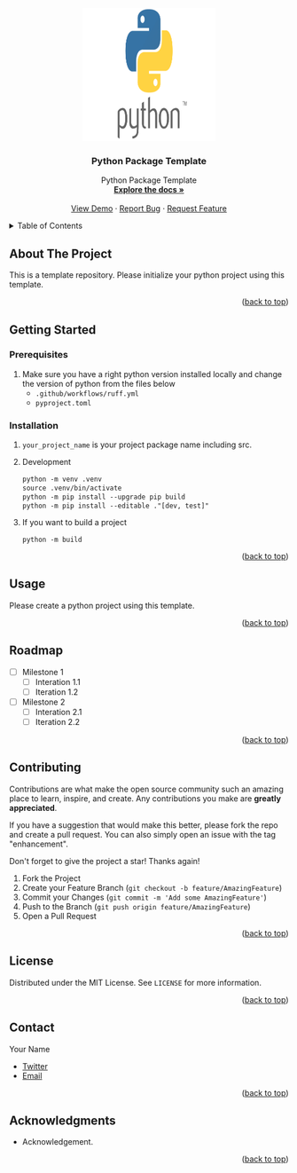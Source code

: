 
<!-- <a name="readme-top"></a>
[![Contributors][contributors-shield]][contributors-url]
[![Forks][forks-shield]][forks-url]
[![Stargazers][stars-shield]][stars-url]
[![MIT License][license-shield]][license-url]
[![LinkedIn][linkedin-shield]][linkedin-url] -->

<!-- PROJECT LOGO -->
<br />

<div align="center">
  <a href="https://github.com/Coargus/template-python-package">
    <img src="images/logo.png" alt="Logo" width="240" height="240">
  </a>

  <h3 align="center">Python Package Template</h3>

  <p align="center">
    Python Package Template
    <br />
    <a href="https://github.com/Coargus/template-python-package"><strong>Explore the docs »</strong></a>
    <br />
    <br />
    <a href="https://github.com/Coargus/template-python-package">View Demo</a>
    ·
    <a href="https://github.com/Coargus/template-python-package/issues">Report Bug</a>
    ·
    <a href="https://github.com/Coargus/template-python-package">Request Feature</a>
  </p>
</div>


<!-- TABLE OF CONTENTS -->
<details>
  <summary>Table of Contents</summary>
  <ol>
    <li><a href="#about-the-project">About The Project</a></li>
    <li>
      <a href="#getting-started">Getting Started</a>
      <ul>
        <li><a href="#prerequisites">Prerequisites</a></li>
        <li><a href="#installation">Installation</a></li>
      </ul>
    </li>
    <li><a href="#usage">Usage</a></li>
    <li><a href="#roadmap">Roadmap</a></li>
    <li><a href="#contributing">Contributing</a></li>
    <li><a href="#license">License</a></li>
    <li><a href="#contact">Contact</a></li>
    <li><a href="#acknowledgments">Acknowledgments</a></li>
  </ol>
</details>

<!-- ABOUT THE PROJECT -->
## About The Project
<!-- YOUR INPUT STARTS -->

<!-- [![Product Name Screen Shot][product-screenshot]](https://example.com) -->

This is a template repository. Please initialize your python project using this template.

<!-- YOUR INPUT ENDS -->

<p align="right">(<a href="#readme-top">back to top</a>)</p>

<!-- GETTING STARTED -->
## Getting Started
<!-- YOUR INPUT STARTS -->

### Prerequisites
1. Make sure you have a right python version installed locally and change the version of python from the files below
   - `.github/workflows/ruff.yml`
   - `pyproject.toml`

### Installation
1. `your_project_name` is your project package name including src.

2. Development
   ```
   python -m venv .venv
   source .venv/bin/activate
   python -m pip install --upgrade pip build
   python -m pip install --editable ."[dev, test]"
   ```
   
3. If you want to build a project
   ```
   python -m build
   ```
<!-- YOUR INPUT ENDS -->

<p align="right">(<a href="#readme-top">back to top</a>)</p>

<!-- USAGE -->
## Usage
<!-- YOUR INPUT STARTS -->
Please create a python project using this template.

<!-- YOUR INPUT ENDS -->

<p align="right">(<a href="#readme-top">back to top</a>)</p>

<!-- ROADMAP -->
## Roadmap
<!-- YOUR INPUT STARTS -->
- [ ] Milestone 1
   - [ ] Interation 1.1
   - [ ] Iteration 1.2

- [ ] Milestone 2
   - [ ] Interation 2.1
   - [ ] Iteration 2.2
   <!-- YOUR INPUT ENDS -->

<p align="right">(<a href="#readme-top">back to top</a>)</p>

<!-- CONTRIBUTING -->
## Contributing
<!-- YOUR INPUT STARTS -->
Contributions are what make the open source community such an amazing place to learn, inspire, and create. Any contributions you make are **greatly appreciated**.

If you have a suggestion that would make this better, please fork the repo and create a pull request. You can also simply open an issue with the tag "enhancement".

Don't forget to give the project a star! Thanks again!

1. Fork the Project
2. Create your Feature Branch (`git checkout -b feature/AmazingFeature`)
3. Commit your Changes (`git commit -m 'Add some AmazingFeature'`)
4. Push to the Branch (`git push origin feature/AmazingFeature`)
5. Open a Pull Request
<!-- YOUR INPUT ENDS -->

<p align="right">(<a href="#readme-top">back to top</a>)</p>

<!-- LICENSE -->
## License
<!-- YOUR INPUT STARTS -->
Distributed under the MIT License. See `LICENSE` for more information.
<!-- YOUR INPUT ENDS -->

<p align="right">(<a href="#readme-top">back to top</a>)</p>

<!-- CONTACT -->
## Contact
<!-- YOUR INPUT STARTS -->
Your Name
* [Twitter](https://twitter.com/)
* [Email](youremail@gmail.com)

<!-- YOUR INPUT ENDS -->

<p align="right">(<a href="#readme-top">back to top</a>)</p>

<!-- ACKNOWLEDGMENTS -->
## Acknowledgments
<!-- YOUR INPUT STARTS -->
* Acknowledgement.

<!-- YOUR INPUT ENDS -->

<p align="right">(<a href="#readme-top">back to top</a>)</p>

<!-- MARKDOWN LINKS & IMAGES -->
<!-- https://www.markdownguide.org/basic-syntax/#reference-style-links -->
[contributors-shield]: https://img.shields.io/github/contributors/othneildrew/Best-README-Template.svg?style=for-the-badge
[contributors-url]: https://github.com/Coargus/template-python-package/graphs/contributors
[forks-shield]: https://img.shields.io/github/forks/othneildrew/Best-README-Template.svg?style=for-the-badge
[forks-url]: https://github.com/Coargus/template-python-package/network/members
[stars-shield]: https://img.shields.io/github/stars/othneildrew/Best-README-Template.svg?style=for-the-badge
[stars-url]: https://github.com/Coargus/template-python-package/stargazers
[issues-shield]: https://img.shields.io/github/issues/othneildrew/Best-README-Template.svg?style=for-the-badge
[issues-url]: https://github.com/Coargus/template-python-package/issues
[license-shield]: https://img.shields.io/github/license/othneildrew/Best-README-Template.svg?style=for-the-badge
[license-url]: https://github.com/Coargus/template-python-package/blob/master/LICENSE.txt
[linkedin-shield]: https://img.shields.io/badge/-LinkedIn-black.svg?style=for-the-badge&logo=linkedin&colorB=555
[linkedin-url]: https://www.linkedin.com/in/mchoi07/
[product-screenshot]: images/screenshot.png
